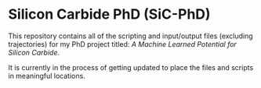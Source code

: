 # Silicon Carbide PhD (SiC-PhD)

This repository contains all of the scripting and input/output files (excluding trajectories) for my PhD project titled: *A Machine Learned Potential for Silicon Carbide*.

It is currently in the process of getting updated to place the files and scripts in meaningful locations.
